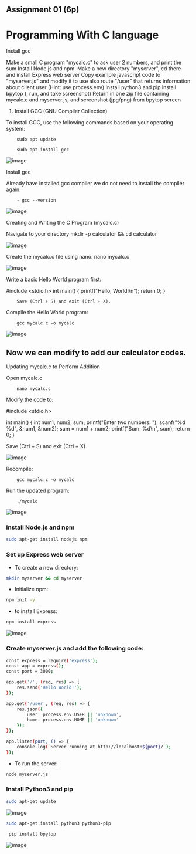 
## Assignment 01 (6p)
# Programming With C language


Install gcc

Make a small C program "mycalc.c" to ask user 2 numbers, and print the sum
Install Node.js and npm. Make a new directory "myserver", cd there and install Express web server
Copy example javascript code to "myserver.js" and modify it to use also route "/user" that returns information about client user (Hint: use process.env)
Install python3 and pip
install bpytop (, run, and take screenshot)
Return in one zip file containing mycalc.c and myserver.js, and screenshot (jpg/png) from bpytop screen

1. Install GCC (GNU Compiler Collection)

To install GCC, use the following commands based on your operating system:

        sudo apt update
        
        sudo apt install gcc

![image](https://github.com/user-attachments/assets/e3cc9394-a4f7-4924-baf3-307ff8a97c9f)


Install gcc

Already have installed gcc compiler we do not need to install the compiler again.

        - gcc --version

![image](https://github.com/user-attachments/assets/57cc7fcc-b916-4b21-a1e4-c613c96105a2)


Creating and Writing the C Program (mycalc.c)

Navigate to your directory 
        mkdir -p calculator && cd calculator

![image](https://github.com/user-attachments/assets/698865ff-223e-49b9-86a3-b0b81b9e59e1)


Create the mycalc.c file using nano:
        nano mycalc.c

![image](https://github.com/user-attachments/assets/a5df0db8-4220-42fa-9080-4d7564239d5e)



Write a basic Hello World program first:

#include <stdio.h>
int main() {
    printf("Hello, World!\n");
    return 0;
}

        Save (Ctrl + S) and exit (Ctrl + X).

Compile the Hello World program:

        gcc mycalc.c -o mycalc

![image](https://github.com/user-attachments/assets/2ddf02c3-8e95-4f94-8945-571023ce2d8e)



## Now we can modify to add our calculator codes.


Updating mycalc.c to Perform Addition

Open mycalc.c 

        nano mycalc.c

Modify the code to:

#include <stdio.h>

int main() {
    int num1, num2, sum;
    printf("Enter two numbers: ");
    scanf("%d %d", &num1, &num2);
    sum = num1 + num2;
    printf("Sum: %d\n", sum);
    return 0;
}

Save (Ctrl + S) and exit (Ctrl + X).

![image](https://github.com/user-attachments/assets/e4f5c6fc-6957-484b-8691-b6a5d5204c1e)


Recompile:

        gcc mycalc.c -o mycalc

Run the updated program:

        ./mycalc

![image](https://github.com/user-attachments/assets/8fb4c5d7-f588-4e75-8eb5-af23f0b94b2d)

### Install Node.js and npm

```bash
sudo apt-get install nodejs npm
```
### Set up Express web server
- To create a new directory:
```bash
mkdir myserver && cd myserver
```
- Initialize npm:
```bash
npm init -y
```
- to install Express:
```bash
npm install express
```
![image](https://github.com/user-attachments/assets/c1ff2b88-e3af-4444-b8b4-f5988c46971d)

### Create myserver.js and add the following code:
```bash
const express = require('express');
const app = express();
const port = 3000;

app.get('/', (req, res) => {
    res.send('Hello World!');
});

app.get('/user', (req, res) => {
    res.json({
        user: process.env.USER || 'unknown',
        home: process.env.HOME || 'unknown'
    });
});

app.listen(port, () => {
    console.log(`Server running at http://localhost:${port}/`);
});
```
- To run the server:
```bash
node myserver.js
```


### Install Python3 and pip
```bash
sudo apt-get update
```
![image](https://github.com/user-attachments/assets/9fbe461d-13e4-4fab-90a6-55b4b005b6c0)


```bash
sudo apt-get install python3 python3-pip
```


```bash
 pip install bpytop
```
![image](https://github.com/user-attachments/assets/419c3078-8c5f-4f2c-ba4e-869e84f4f7cd)

